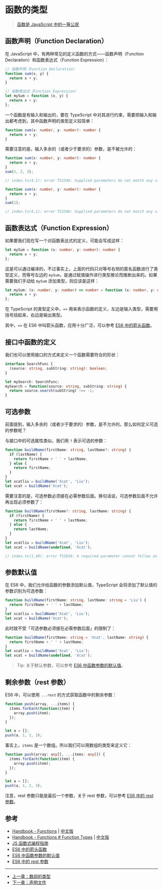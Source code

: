 # 函数的类型

> [函数是 JavaScript 中的一等公民](https://llh911001.gitbooks.io/mostly-adequate-guide-chinese/content/ch2.html)

## 函数声明（Function Declaration）

在 JavaScript 中，有两种常见的定义函数的方式——函数声明（Function Declaration）和函数表达式（Function Expression）：

```js
// 函数声明（Function Declaration）
function sum(x, y) {
  return x + y;
}

// 函数表达式（Function Expression）
let mySum = function (x, y) {
  return x + y;
};
```

一个函数是有输入和输出的，要在 TypeScript 中对其进行约束，需要把输入和输出都考虑到，其中函数声明的类型定义较简单：

```ts
function sum(x: number, y: number): number {
  return x + y;
}
```

需要注意的是，输入多余的（或者少于要求的）参数，是不被允许的：

```ts
function sum(x: number, y: number): number {
  return x + y;
}
sum(1, 2, 3);

// index.ts(4,1): error TS2346: Supplied parameters do not match any signature of call target.
```

```ts
function sum(x: number, y: number): number {
  return x + y;
}
sum(1);

// index.ts(4,1): error TS2346: Supplied parameters do not match any signature of call target.
```

## 函数表达式（Function Expression）

如果要我们现在写一个对函数表达式的定义，可能会写成这样：

```ts
let mySum = function (x: number, y: number): number {
  return x + y;
};
```

这是可以通过编译的，不过事实上，上面的代码只对等号右侧的匿名函数进行了类型定义，而等号左边的 `mySum`，是通过赋值操作进行类型推论而推断出来的。如果需要我们手动给 `mySum` 添加类型，则应该是这样：

```ts
let mySum: (x: number, y: number) => number = function (x: number, y: number): number {
  return x + y;
};
```

在 TypeScript 的类型定义中，`=>` 用来表示函数的定义，左边是输入类型，需要用括号括起来，右边是输出类型。

其中，`=>` 在 ES6 中叫箭头函数，应用十分广泛，可以参考 [ES6 中的箭头函数]。

## 接口中函数的定义

我们也可以使用接口的方式来定义一个函数需要符合的形状：

```ts
interface SearchFunc {
  (source: string, subString: string): boolean;
}

let mySearch: SearchFunc;
mySearch = function(source: string, subString: string) {
  return source.search(subString) !== -1;
}
```

## 可选参数

前面提到，输入多余的（或者少于要求的）参数，是不允许的。那么如何定义可选的参数呢？

与接口中的可选属性类似，我们用 `?` 表示可选的参数：

```ts
function buildName(firstName: string, lastName?: string) {
  if (lastName) {
    return firstName + ' ' + lastName;
  } else {
    return firstName;
  }
}
let xcatliu = buildName('Xcat', 'Liu');
let xcat = buildName('Xcat');
```

需要注意的是，可选参数必须接在必需参数后面。换句话说，可选参数后面不允许再出现必须参数了：

```ts
function buildName(firstName?: string, lastName: string) {
  if (firstName) {
    return firstName + ' ' + lastName;
  } else {
    return lastName;
  }
}
let xcatliu = buildName('Xcat', 'Liu');
let xcat = buildName(undefined, 'Xcat');

// index.ts(1,40): error TS1016: A required parameter cannot follow an optional parameter.
```

## 参数默认值

在 ES6 中，我们允许给函数的参数添加默认值，TypeScript 会将添加了默认值的参数识别为可选参数：

```ts
function buildName(firstName: string, lastName: string = 'Liu') {
  return firstName + ' ' + lastName;
}
let xcatliu = buildName('Xcat', 'Liu');
let xcat = buildName('Xcat');
```

此时就不受「可选参数必须接在必需参数后面」的限制了：

```ts
function buildName(firstName: string = 'Xcat', lastName: string) {
  return firstName + ' ' + lastName;
}
let xcatliu = buildName('Xcat', 'Liu');
let xcat = buildName(undefined, 'Xcat');
```

> Tip: 关于默认参数，可以参考 [ES6 中函数参数的默认值]。

## 剩余参数（rest 参数）

ES6 中，可以使用 `...rest` 的方式获取函数中的剩余参数：

```js
function push(array, ...items) {
  items.forEach(function(item) {
    array.push(item);
  });
}

let a = [];
push(a, 1, 2, 3);
```

事实上，`items` 是一个数组。所以我们可以用数组的类型来定义它：

```ts
function push(array: any[], ...items: any[]) {
  items.forEach(function(item) {
    array.push(item);
  });
}

let a = [];
push(a, 1, 2, 3);
```

注意，rest 参数只能是最后一个参数，关于 rest 参数，可以参考 [ES6 中的 rest 参数]。

## 参考

- [Handbook - Functions](http://www.typescriptlang.org/docs/handbook/functions.html) | [中文版](https://zhongsp.gitbooks.io/typescript-handbook/content/doc/handbook/Functions.html)
- [Handbook - Functions # Function Types](http://www.typescriptlang.org/docs/handbook/interfaces.html#function-types) | [中文版](https://zhongsp.gitbooks.io/typescript-handbook/content/doc/handbook/Interfaces.html#函数类型)
- [JS 函数式编程指南](https://llh911001.gitbooks.io/mostly-adequate-guide-chinese/content/)
- [ES6 中的箭头函数]
- [ES6 中函数参数的默认值]
- [ES6 中的 rest 参数]

[ES6 中的箭头函数]: http://es6.ruanyifeng.com/#docs/function#箭头函数
[ES6 中函数参数的默认值]: http://es6.ruanyifeng.com/#docs/function#函数参数的默认值
[ES6 中的 rest 参数]: http://es6.ruanyifeng.com/#docs/function#rest参数

---

- [上一章：数组的类型](type-of-array.md)
- [下一章：声明文件](declaration-files.md)
